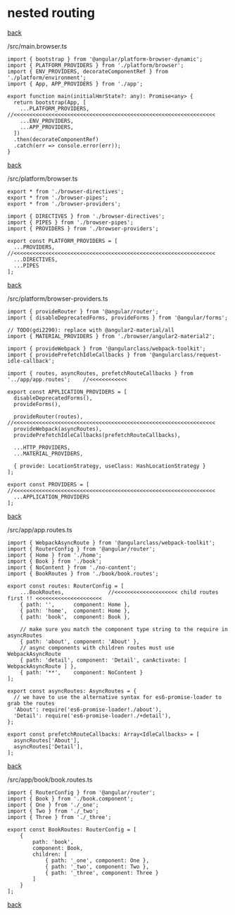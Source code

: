 # nested routing
[back](../README.md)

/src/main.browser.ts 

    import { bootstrap } from '@angular/platform-browser-dynamic';
    import { PLATFORM_PROVIDERS } from './platform/browser';
    import { ENV_PROVIDERS, decorateComponentRef } from './platform/environment';
    import { App, APP_PROVIDERS } from './app';   
    
    export function main(initialHmrState?: any): Promise<any> {
      return bootstrap(App, [
        ...PLATFORM_PROVIDERS,      //<<<<<<<<<<<<<<<<<<<<<<<<<<<<<<<<<<<<<<<<<<<<<<<<<<<<<<<<<<<<<<<<
        ...ENV_PROVIDERS,
        ...APP_PROVIDERS,
      ])
      .then(decorateComponentRef)
      .catch(err => console.error(err));
    }
[back](../README.md)   

/src/platform/browser.ts

    export * from './browser-directives';
    export * from './browser-pipes';
    export * from './browser-providers';

    import { DIRECTIVES } from './browser-directives';
    import { PIPES } from './browser-pipes';
    import { PROVIDERS } from './browser-providers';    

    export const PLATFORM_PROVIDERS = [
      ...PROVIDERS,                 //<<<<<<<<<<<<<<<<<<<<<<<<<<<<<<<<<<<<<<<<<<<<<<<<<<<<<<<<<<<<<<<<
      ...DIRECTIVES,
      ...PIPES
    ];
[back](../README.md)

/src/platform/browser-providers.ts

    import { provideRouter } from '@angular/router';
    import { disableDeprecatedForms, provideForms } from '@angular/forms';

    // TODO(gdi2290): replace with @angular2-material/all
    import { MATERIAL_PROVIDERS } from './browser/angular2-material2';
    
    import { provideWebpack } from '@angularclass/webpack-toolkit';
    import { providePrefetchIdleCallbacks } from '@angularclass/request-idle-callback';
        
    import { routes, asyncRoutes, prefetchRouteCallbacks } from '../app/app.routes';    //<<<<<<<<<<<<
    
    export const APPLICATION_PROVIDERS = [
      disableDeprecatedForms(),
      provideForms(),
    
      provideRouter(routes),        //<<<<<<<<<<<<<<<<<<<<<<<<<<<<<<<<<<<<<<<<<<<<<<<<<<<<<<<<<<<<<<<<
      provideWebpack(asyncRoutes),
      providePrefetchIdleCallbacks(prefetchRouteCallbacks),
    
      ...HTTP_PROVIDERS,
      ...MATERIAL_PROVIDERS,
    
      { provide: LocationStrategy, useClass: HashLocationStrategy }
    ];
    
    export const PROVIDERS = [      //<<<<<<<<<<<<<<<<<<<<<<<<<<<<<<<<<<<<<<<<<<<<<<<<<<<<<<<<<<<<<<<<
      ...APPLICATION_PROVIDERS
    ];
[back](../README.md)
    
/src/app/app.routes.ts

    import { WebpackAsyncRoute } from '@angularclass/webpack-toolkit';
    import { RouterConfig } from '@angular/router';
    import { Home } from './home';
    import { Book } from './book';
    import { NoContent } from './no-content';
    import { BookRoutes } from './book/book.routes';
    
    export const routes: RouterConfig = [
        ...BookRoutes,              //<<<<<<<<<<<<<<<<<<<< child routes first !! <<<<<<<<<<<<<<<<<<<<<
        { path: '',      component: Home },
        { path: 'home',  component: Home },
        { path: 'book',  component: Book },
    
        // make sure you match the component type string to the require in asyncRoutes
        { path: 'about', component: 'About' },
        // async components with children routes must use WebpackAsyncRoute
        { path: 'detail', component: 'Detail', canActivate: [ WebpackAsyncRoute ] },
        { path: '**',    component: NoContent }
    ];
    
    export const asyncRoutes: AsyncRoutes = {
      // we have to use the alternative syntax for es6-promise-loader to grab the routes
      'About': require('es6-promise-loader!./about'),
      'Detail': require('es6-promise-loader!./+detail'),
    };
    
    export const prefetchRouteCallbacks: Array<IdleCallbacks> = [
      asyncRoutes['About'],
      asyncRoutes['Detail'],
    ];
[back](../README.md)    

/src/app/book/book.routes.ts

    import { RouterConfig } from '@angular/router';
    import { Book } from './book.component';
    import { One } from './_one';
    import { Two } from './_two';
    import { Three } from './_three';
    
    export const BookRoutes: RouterConfig = [
        {
            path: 'book',
            component: Book,
            children: [
                { path: '_one', component: One },
                { path: '_two', component: Two },
                { path: '_three', component: Three }
            ]
        }
    ];

[back](../README.md)
